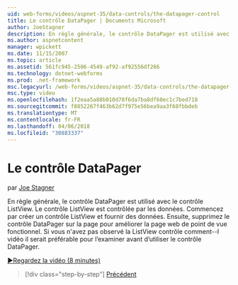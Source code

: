 ```yaml
---
uid: web-forms/videos/aspnet-35/data-controls/the-datapager-control
title: Le contrôle DataPager | Documents Microsoft
author: JoeStagner
description: En règle générale, le contrôle DataPager est utilisé avec le contrôle ListView. Le contrôle ListView est contrôlée par les données. Commencez par créer un contrôle ListView et fournir certaines d...
ms.author: aspnetcontent
manager: wpickett
ms.date: 11/15/2007
ms.topic: article
ms.assetid: 561fc945-2506-4549-af92-af92556df266
ms.technology: dotnet-webforms
ms.prod: .net-framework
msc.legacyurl: /web-forms/videos/aspnet-35/data-controls/the-datapager-control
msc.type: video
ms.openlocfilehash: 1f2eaa5a88b010d78f6da7ba8df60ec1c7bed718
ms.sourcegitcommit: f8852267f463b62d7f975e56bea9aa3f68fbbdeb
ms.translationtype: MT
ms.contentlocale: fr-FR
ms.lasthandoff: 04/06/2018
ms.locfileid: "30883337"
---
```

<a name="the-datapager-control"></a>Le contrôle DataPager
====================
par [Joe Stagner](https://github.com/JoeStagner)

En règle générale, le contrôle DataPager est utilisé avec le contrôle ListView. Le contrôle ListView est contrôlée par les données. Commencez par créer un contrôle ListView et fournir des données. Ensuite, supprimez le contrôle DataPager sur la page pour améliorer la page web de point de vue fonctionnel. Si vous n'avez pas observé la ListView contrôle comment--I vidéo il serait préférable pour l’examiner avant d’utiliser le contrôle DataPager.

[&#9654;Regardez la vidéo (8 minutes)](https://channel9.msdn.com/Blogs/ASP-NET-Site-Videos/the-datapager-control)

> [!div class="step-by-step"]
> [Précédent](the-listview-control.md)
